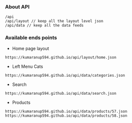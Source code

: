 ### About API
```text
/api
/api/layout // keep all the layout level json
/api/data // keep all the data feeds
```
### Available ends points
- Home page layout
```text
https://kumaranup594.github.io/api/layout/home.json
```
- Left Menu Cats
```text
https://kumaranup594.github.io/api/data/categories.json
```
- Search
```text
https://kumaranup594.github.io/api/data/search.json
```

- Products
```text
https://kumaranup594.github.io/api/data/products/57.json
https://kumaranup594.github.io/api/data/products/58.json
```


